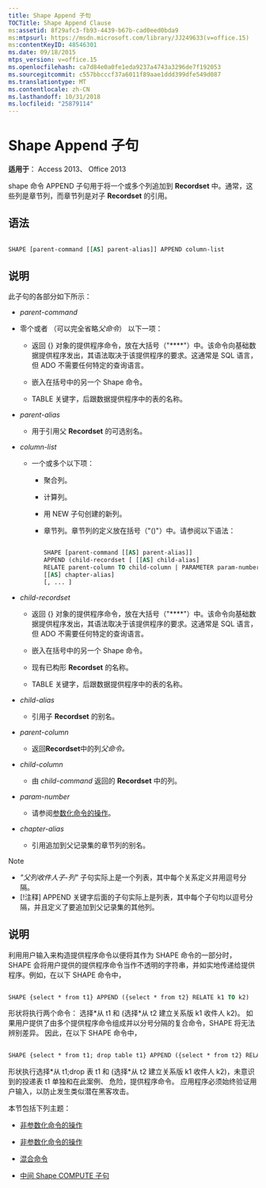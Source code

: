 ```yaml
---
title: Shape Append 子句
TOCTitle: Shape Append Clause
ms:assetid: 8f29afc3-fb93-4439-b67b-cad0eed0bda9
ms:mtpsurl: https://msdn.microsoft.com/library/JJ249633(v=office.15)
ms:contentKeyID: 48546301
ms.date: 09/18/2015
mtps_version: v=office.15
ms.openlocfilehash: ca7d84e0a0fe1eda9237a4743a3296de7f192053
ms.sourcegitcommit: c557bbcccf37a6011f89aae1ddd399dfe549d087
ms.translationtype: MT
ms.contentlocale: zh-CN
ms.lasthandoff: 10/31/2018
ms.locfileid: "25879114"
---
```

# <a name="shape-append-clause"></a>Shape Append 子句


**适用于**： Access 2013、 Office 2013

shape 命令 APPEND 子句用于将一个或多个列追加到 **Recordset** 中。通常，这些列是章节列，而章节列是对子 **Recordset** 的引用。

## <a name="syntax"></a>语法

```vb 
 
SHAPE [parent-command [[AS] parent-alias]] APPEND column-list
```

## <a name="description"></a>说明

此子句的各部分如下所示：

- *parent-command*

- 零个或者 （可以完全省略*父命令*） 以下一项：
    
  - 返回 {} 对象的提供程序命令，放在大括号（"****"）中。该命令向基础数据提供程序发出，其语法取决于该提供程序的要求。这通常是 SQL 语言，但 ADO 不需要任何特定的查询语言。
    
  - 嵌入在括号中的另一个 Shape 命令。
    
  - TABLE 关键字，后跟数据提供程序中的表的名称。

- *parent-alias*

  - 用于引用父 **Recordset** 的可选别名。

- *column-list*

  - 一个或多个以下项：
    
    - 聚合列。
    
    - 计算列。
    
    - 用 NEW 子句创建的新列。
    
    - 章节列。章节列的定义放在括号（"()"）中。请参阅以下语法：


        ```vb 
        
        SHAPE [parent-command [[AS] parent-alias]] 
        APPEND (child-recordset [ [[AS] child-alias] 
        RELATE parent-column TO child-column | PARAMETER param-number, ... ]) 
        [[AS] chapter-alias] 
        [, ... ] 
        ```

- *child-recordset*

  - 返回 {} 对象的提供程序命令，放在大括号（"****"）中。该命令向基础数据提供程序发出，其语法取决于该提供程序的要求。这通常是 SQL 语言，但 ADO 不需要任何特定的查询语言。
    
  - 嵌入在括号中的另一个 Shape 命令。
    
  - 现有已构形 **Recordset** 的名称。
    
  - TABLE 关键字，后跟数据提供程序中的表的名称。

- *child-alias*

  - 引用子 **Recordset** 的别名。

- *parent-column*

  - 返回**Recordset**中的列*父命令。*

- *child-column*

  - 由 *child-command* 返回的 **Recordset** 中的列。

- *param-number*

  - 请参阅[参数化命令的操作](operation-of-parameterized-commands.md)。

- *chapter-alias*

  - 引用追加到父记录集的章节列的别名。


> [!NOTE]
> - _"父列收件人子-列"_ 子句实际上是一个列表，其中每个关系定义并用逗号分隔。
> - [!注释] APPEND 关键字后面的子句实际上是列表，其中每个子句均以逗号分隔，并且定义了要追加到父记录集的其他列。



## <a name="remarks"></a>说明

利用用户输入来构造提供程序命令以便将其作为 SHAPE 命令的一部分时，SHAPE 会将用户提供的提供程序命令当作不透明的字符串，并如实地传递给提供程序。例如，在以下 SHAPE 命令中，

```vb 
 
SHAPE {select * from t1} APPEND ({select * from t2} RELATE k1 TO k2) 
```

形状将执行两个命令： 选择\*从 t1 和 (选择\*从 t2 建立关系版 k1 收件人 k2)。 如果用户提供了由多个提供程序命令组成并以分号分隔的复合命令，SHAPE 将无法辨别差异。 因此，在以下 SHAPE 命令中，

```vb 
 
SHAPE {select * from t1; drop table t1} APPEND ({select * from t2} RELATE k1 TO k2) 
```

形状执行选择\*从 t1;drop 表 t1 和 (选择\*从 t2 建立关系版 k1 收件人 k2)，未意识到的投递表 t1 单独和在此案例、 危险，提供程序命令。 应用程序必须始终验证用户输入，以防止发生类似潜在黑客攻击。

本节包括下列主题：

- [非参数化命令的操作](operation-of-non-parameterized-commands.md)

- [非参数化命令的操作](operation-of-parameterized-commands.md)

- [混合命令](hybrid-commands.md)

- [中间 Shape COMPUTE 子句](intervening-shape-compute-clauses.md)